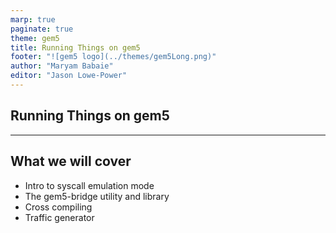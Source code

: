 ```yaml
---
marp: true
paginate: true
theme: gem5
title: Running Things on gem5
footer: "![gem5 logo](../themes/gem5Long.png)"
author: "Maryam Babaie"
editor: "Jason Lowe-Power"
---
```


<!-- _class: title -->

## Running Things on gem5

---

## What we will cover

- Intro to syscall emulation mode
- The gem5-bridge utility and library
- Cross compiling
- Traffic generator
